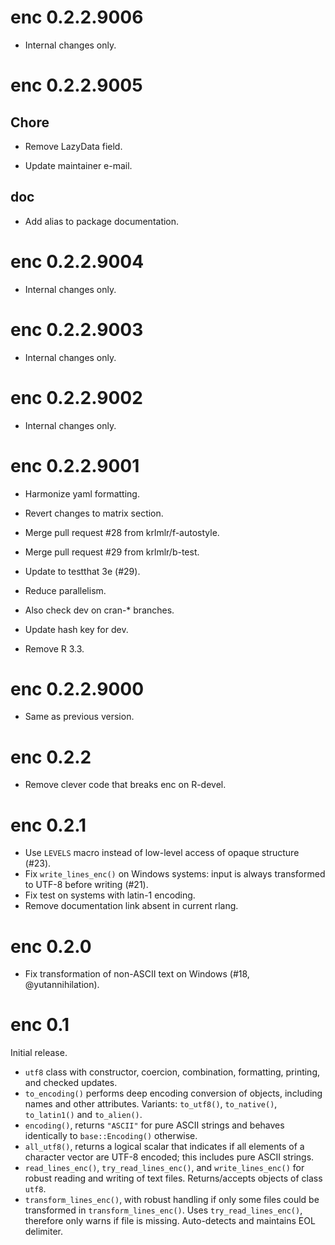 <!-- NEWS.md is maintained by https://fledge.cynkra.com, contributors should not edit this file -->

# enc 0.2.2.9006

- Internal changes only.


# enc 0.2.2.9005

## Chore

- Remove LazyData field.

- Update maintainer e-mail.

## doc

- Add alias to package documentation.


# enc 0.2.2.9004

- Internal changes only.


# enc 0.2.2.9003

- Internal changes only.


# enc 0.2.2.9002

- Internal changes only.


# enc 0.2.2.9001

- Harmonize yaml formatting.

- Revert changes to matrix section.

- Merge pull request #28 from krlmlr/f-autostyle.



- Merge pull request #29 from krlmlr/b-test.

- Update to testthat 3e (#29).

- Reduce parallelism.

- Also check dev on cran-* branches.

- Update hash key for dev.

- Remove R 3.3.


# enc 0.2.2.9000

- Same as previous version.


# enc 0.2.2

- Remove clever code that breaks enc on R-devel.


# enc 0.2.1

- Use `LEVELS` macro instead of low-level access of opaque structure (#23).
- Fix `write_lines_enc()` on Windows systems: input is always transformed to UTF-8 before writing (#21).
- Fix test on systems with latin-1 encoding.
- Remove documentation link absent in current rlang.


# enc 0.2.0

- Fix transformation of non-ASCII text on Windows (#18, @yutannihilation).


# enc 0.1

Initial release.

- `utf8` class with constructor, coercion, combination, formatting, printing, and checked updates.
- `to_encoding()` performs deep encoding conversion of objects, including names and other attributes. Variants: `to_utf8()`, `to_native()`, `to_latin1()` and `to_alien()`.
- `encoding()`, returns `"ASCII"` for pure ASCII strings and behaves identically to `base::Encoding()` otherwise.
- `all_utf8()`, returns a logical scalar that indicates if all elements of a character vector are UTF-8 encoded; this includes pure ASCII strings.
- `read_lines_enc()`, `try_read_lines_enc()`, and `write_lines_enc()` for robust reading and writing of text files. Returns/accepts objects of class `utf8`.
- `transform_lines_enc()`, with robust handling if only some files could be transformed in `transform_lines_enc()`. Uses `try_read_lines_enc()`, therefore only warns if file is missing. Auto-detects and maintains EOL delimiter.
